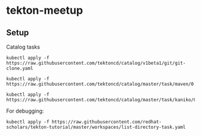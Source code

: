 # tekton-meetup

## Setup
Catalog tasks
```
kubectl apply -f https://raw.githubusercontent.com/tektoncd/catalog/v1beta1/git/git-clone.yaml
```
```
kubectl apply -f https://raw.githubusercontent.com/tektoncd/catalog/master/task/maven/0.2/maven.yaml
```
```
kubectl apply -f https://raw.githubusercontent.com/tektoncd/catalog/master/task/kaniko/0.1/kaniko.yaml
```


For debugging:
```
kubectl apply -f https://raw.githubusercontent.com/redhat-scholars/tekton-tutorial/master/workspaces/list-directory-task.yaml
```